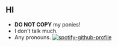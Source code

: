 ## HI

- **DO NOT COPY** my ponies!
- I don't talk much.
- Any pronouns.
  [![spotify-github-profile](https://spotify-github-profile.kittinanx.com/api/view?uid=314czpkgzqbkvxwsoamocna47the&cover_image=true&theme=default&show_offline=true&background_color=121212&interchange=true&bar_color_cover=true&bar_color=01c7fc)](https://github.com/kittinan/spotify-github-profile)
